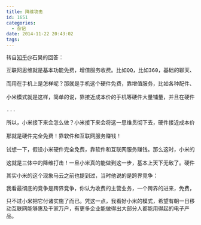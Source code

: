 ```yaml
---
title: 降维攻击
id: 1651
categories:
  - 杂记
date: 2014-11-22 20:43:02
tags:
---
```


转自[知乎](http://www.zhihu.com/question/26709451/answer/33797058)@石昊的回答：

<pre>
互联网思维就是基本功能免费，增值服务收费。比如QQ，比如360，基础的聊天、杀毒功能都是免费的，那什么是赚钱的？比如QQ秀，或者是腾讯游戏，或者是广告收入等。它们为什么费心在增值服务上收费，而不直接在QQ的聊天上，360的杀毒上收费呢？而要将基础功能做成免费？答案很简单，为了铺量，如果QQ的聊天，360的杀毒收费，恐怕用它们的人会很少。大家都有一个这样的想法，收费的不如免费的，收费的还要钱，万一感觉不好岂不是白花了钱？而免费的，哪怕差点，好歹免费啊，哪怕感觉不好，不用就是了，没有一点损失。所以大家都往免费的软件上凑。

而用在手机上是怎样呢？那就是手机这个硬件免费，靠增值服务，比如各种配件、手机软件、互联网服务收费。可手机硬件成本不像软件的成本，摊在每个人头上非常低，手机成本实实在在的需要材料，目前很难通过各种增值服务弥补硬件成本，那么怎么办呢？有办法，我手机贴近成本价发售，这样也可以大量铺量，并且可以靠各种增值服务赚钱，这样就安全多了。

小米模式就是这样，简单的说，靠接近成本价的手机等硬件大量铺量，并且在硬件上搭建软件和互联网服务，同时出售各种周边产品，靠这些来赚钱。所以说，小米不（仅仅）是一家手机企业，它是互联网企业。他想做的是互联网行业的巨头，而不是手机行业的巨头，手机只是用来铺量的手段而已，等到手机的量达到一定的层次，就可以靠手机里面的各种软件和互联网服务赚钱了。就像腾讯的QQ，本身不赚钱，但是用QQ的人太多了，于是腾讯靠各种增值服务，比如游戏，比如QQ秀，会员等增值服务赚钱。QQ只是用来获取用来获取用户流量的手段而已。

...

所以，小米接下来会怎么做？小米接下来会将这一思维贯彻下去，硬件接近成本价销售，随着元器件价格下跌。一有利润，马上让硬件降价，再接近成本价销售。这样由于硬件很便宜，就会有很多人买，一旦miui用户有了好几亿，那么，搭载在miui当中的软件和互联网服务就可以大展拳脚赚钱了。而软件和互联网服务赚钱，可以拿出一部分，补贴硬件成本。让硬件价格再次下跌，硬件价格一旦下跌，那么性价比会更突出，就会有更多的miui用户。有更多的miui用户，软件和互联网服务赚的钱就越可观，软件和互联网服务赚的钱越多，硬件价格就可以进一步下降。这是一个良性循环。那么，最终，小米模式会演变成怎样？

那就是硬件完全免费！靠软件和互联网服务赚钱！

试想一下，假设小米硬件完全免费，靠软件和互联网服务赚钱。那么这时，小米的软件和互联网生态一定是极其完善。那么，一台免费，而且服务非常完善的手机和其他要钱、而且服务比不上小米手机的手机，你会买哪一个？

这就是三体中的降维打击！一旦小米真的能做到这一步，基本上天下无敌了。硬件都免费了，其他硬件企业还怎么和小米对抗啊？如果谁都用小米家的硬件，那么也非常容易通过小米家的硬件用小米家的软件和互联网服务，那么，这样一个变态的互联网企业，其他互联网企业又怎样和小米对抗？
</pre>

其实小米的这个现象马云之前也提到过，当时他说的是跨界竞争：

<pre>
我看最彻底的竞争是跨界竞争，你认为收费的主营业务，一个跨界的进来，免费，因为人家根本不靠整个赚钱，你美滋滋的活了好多年，结果到最后不知道怎么死的。
</pre>

只不过小米把它付诸实施了而已。凭这一点，我看好小米的模式，希望有朝一日移动互联网能够惠及千家万户，有更多企业能做得出大部分人都能用得起的电子产品。